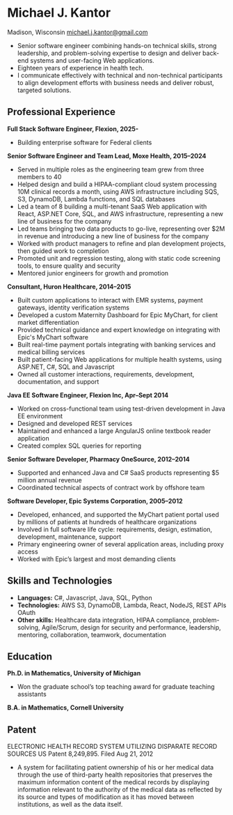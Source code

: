 
# Michael J. Kantor

Madison, Wisconsin
michael.j.kantor@gmail.com
* Senior software engineer combining hands-on technical skills, strong leadership, and problem-solving expertise to design and deliver back-end systems and user-facing Web applications.
* Eighteen years of experience in health tech.
* I communicate effectively with technical and non-technical participants to align development efforts with business needs and deliver robust, targeted solutions.

## **Professional Experience**

**Full Stack Software Engineer, Flexion, 2025-**
* Building enterprise software for Federal clients

**Senior Software Engineer and Team Lead, Moxe Health, 2015–2024**

* Served in multiple roles as the engineering team grew from three members to 40
* Helped design and build a HIPAA-compliant cloud system processing 10M clinical records a month, using AWS infrastructure including SQS, S3, DynamoDB, Lambda functions, and SQL databases 
* Led a team of 8 building a multi-tenant SaaS Web application with React, ASP.NET Core, SQL, and AWS infrastructure, representing a new line of business for the company 
* Led teams bringing two data products to go-live, representing over $2M in revenue and introducing a new line of business for the company 
* Worked with product managers to refine and plan development projects, then guided work to completion
* Promoted unit and regression testing, along with static code screening tools, to ensure quality and security
* Mentored junior engineers for growth and promotion

**Consultant, Huron Healthcare, 2014–2015**	

* Built custom applications to interact with EMR systems, payment gateways, identity verification systems
* Developed a custom Maternity Dashboard for Epic MyChart, for client market differentiation 
* Provided technical guidance and expert knowledge on integrating with Epic's MyChart software
* Built real-time payment portals integrating with banking services and medical billing services 
* Built patient-facing Web applications for multiple health systems, using ASP.NET, C\#, SQL and Javascript 
* Owned all customer interactions, requirements, development, documentation, and support 

**Java EE Software Engineer,	Flexion Inc,	Apr–Sept 2014**

 * Worked on cross-functional team using test-driven development in Java EE environment
 * Designed and developed REST services
 * Maintained and enhanced a large AngularJS online textbook reader application
 * Created complex SQL queries for reporting

**Senior Software Developer, Pharmacy OneSource, 2012–2014**

* Supported and enhanced Java and C\# SaaS products representing $5 million annual revenue 
* Coordinated technical aspects of contract work by offshore team

**Software Developer, Epic Systems Corporation, 2005–2012**

* Developed, enhanced, and supported the MyChart patient portal used by millions of patients at hundreds of healthcare organizations
* Involved in full software life cycle: requirements, design, estimation, development, maintenance, support 
* Primary engineering owner of several application areas, including proxy access 
* Worked with Epic’s largest and most demanding clients

## **Skills and Technologies**
* **Languages:**	C\#, Javascript, Java, SQL, Python 
* **Technologies:** 	AWS S3, DynamoDB, Lambda, React, NodeJS, REST APIs OAuth 
* **Other skills:**	Healthcare data integration, HIPAA compliance, problem-solving, Agile/Scrum, design for security and performance, leadership, mentoring, collaboration, teamwork, documentation

## **Education**

**Ph.D. in Mathematics, University of Michigan**

* Won the graduate school’s top teaching award for graduate teaching assistants

**B.A. in Mathematics, Cornell University**

## **Patent**

ELECTRONIC HEALTH RECORD SYSTEM UTILIZING DISPARATE RECORD SOURCES 
 US Patent 8,249,895. Filed Aug 21, 2012

* A system for facilitating patient ownership of his or her medical data through the use of third-party health repositories that preserves the maximum information content of the medical records by displaying information relevant to the authority of the medical data as reflected by its source and types of modification as it has moved between institutions, as well as the data itself. 	

